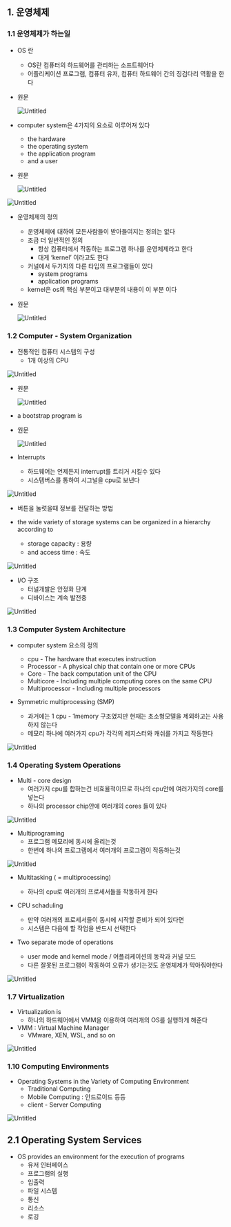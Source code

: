 ## 1. 운영체제

### 1.1 운영체제가 하는일

- OS 란
  
  - OS란 컴퓨터의 하드웨어를 관리하는 소프트웨어다
  - 어플리케이션 프로그램, 컴퓨터 유저, 컴퓨터 하드웨어 간의 징검다리 역활을 한다

- 원문
  
  ![Untitled](https://s3-us-west-2.amazonaws.com/secure.notion-static.com/ff81b83b-0f2e-46a0-bb88-a3f0b3f409da/Untitled.png)

- computer system은 4가지의 요소로 이루어져 있다
  
  - the hardware
  - the operating system
  - the application program
  - and a user

- 원문
  
  ![Untitled](https://s3-us-west-2.amazonaws.com/secure.notion-static.com/36934aa1-4dec-4d6e-b163-bd9d120bc1e9/Untitled.png)

![Untitled](https://s3-us-west-2.amazonaws.com/secure.notion-static.com/3d2d5645-14df-45b7-bae7-0420da7391f2/Untitled.png)

- 운영체제의 정의
  
  - 운영체제에 대하여 모든사람들이 받아들여지는 정의는 없다
  - 조금 더 일반적인 정의
    - 항상 컴퓨터에서 작동하는 프로그램 하나를 운영체제라고 한다
    - 대게 ‘kernel’ 이라고도 한다
  - 커널에서 두가지의 다른 타입의 프로그램들이 있다
    - system programs
    - application programs
  - kernel은 os의 핵심 부분이고 대부분의 내용이 이 부분 이다

- 원문
  
  ![Untitled](https://s3-us-west-2.amazonaws.com/secure.notion-static.com/eb3bf1f7-a473-4047-afe1-0c38bfb7cdaf/Untitled.png)

### 1.2 Computer - System Organization

- 전통적인 컴퓨터 시스템의 구성
  - 1개 이상의 CPU

![Untitled](https://s3-us-west-2.amazonaws.com/secure.notion-static.com/e5f401f4-8dc0-4537-b185-da24e86b4245/Untitled.png)

- 원문
  
  ![Untitled](https://s3-us-west-2.amazonaws.com/secure.notion-static.com/e1f0d5a4-462d-4cd6-a6b2-4406c8d4f3ed/Untitled.png)

- a bootstrap program is

- 원문
  
  ![Untitled](https://s3-us-west-2.amazonaws.com/secure.notion-static.com/d2ff3183-a911-4328-8eaa-f77b44263cc8/Untitled.png)

- Interrupts
  
  - 하드웨어는 언제든지 interrupt를 트리거 시킬수 있다
  - 시스템버스를 통하여 시그널을 cpu로 보낸다

![Untitled](https://s3-us-west-2.amazonaws.com/secure.notion-static.com/7fd87b97-09b9-46f5-bbba-5c1f7c059fe4/Untitled.png)

- 버튼을 눌럿을때 정보를 전달하는 방법

- the wide variety of storage systems can be organized in a hierarchy according to
  
  - storage capacity : 용량
  - and access time : 속도

![Untitled](https://s3-us-west-2.amazonaws.com/secure.notion-static.com/8dbfb7fe-0ba6-4b5b-80ac-0732904ff273/Untitled.png)

- I/O 구조
  - 터널개발은 안정화 단계
  - 디바이스는 계속 발전중

![Untitled](https://s3-us-west-2.amazonaws.com/secure.notion-static.com/c3f08ff5-6b3f-4d1d-8da9-540979c79f40/Untitled.png)

### 1.3 Computer System Architecture

- computer system 요소의 정의
  
  - cpu - The hardware that executes instruction
  - Processor - A physical chip that contain one or more CPUs
  - Core - The back computation unit of the CPU
  - Multicore - Including multiple computing cores on the same CPU
  - Multiprocessor - Including multiple processors

- Symmetric multiprocessing (SMP)
  
  - 과거에는 1 cpu - 1memory 구조였지만 현재는 초소형모델을 제외하고는 사용하지 않는다
  - 메모리 하나에 여러가지 cpu가 각각의 레지스터와 캐쉬를 가지고 작동한다

![Untitled](https://s3-us-west-2.amazonaws.com/secure.notion-static.com/d2ee0a7b-0c5d-45ce-a9db-7abc54d2ff56/Untitled.png)

### 1.4 Operating System Operations

- Multi - core design
  - 여러가지 cpu를 합하는건 비효율적이므로 하나의 cpu안에 여러가지의 core를 넣는다
  - 하나의 processor chip안에 여러개의 cores 들이 있다

![Untitled](https://s3-us-west-2.amazonaws.com/secure.notion-static.com/182fa6c0-64b4-4c5a-b7a4-2db1f69fa37d/Untitled.png)

- Multiprograming
  - 프로그램 메모리에 동시에 올리는것
  - 한번에 하나의 프로그램에서 여러개의 프로그램이 작동하는것

![Untitled](https://s3-us-west-2.amazonaws.com/secure.notion-static.com/ad2f8ad7-5c07-45bb-811b-f866122db2ac/Untitled.png)

- Multitasking ( = multiprocessing)
  
  - 하나의 cpu로 여러개의 프로세서들을 작동하게 한다

- CPU schaduling
  
  - 만약 여러개의 프로세서들이 동시에 시작할 준비가 되어 있다면
  - 시스템은 다음에 할 작업을 반드시 선택한다

- Two separate mode of operations
  
  - user mode and kernel mode / 어플리케이션의 동작과 커널 모드
  - 다른 잘못된 프로그램이 작동하여 오류가 생기는것도 운영체제가 막아줘야한다

![Untitled](https://s3-us-west-2.amazonaws.com/secure.notion-static.com/3c74ed02-f98d-4975-8e31-080649a740ea/Untitled.png)

### 1.7 Virtualization

- Virtualization is
  - 하나의 하드웨어에서 VMM을 이용하여 여러개의 OS를 실행하게 해준다
- VMM : Virtual Machine Manager
  - VMware, XEN, WSL, and so on

![Untitled](https://s3-us-west-2.amazonaws.com/secure.notion-static.com/b94e95db-6fd5-4015-9ea8-87fab87576dc/Untitled.png)

### 1.10 Computing Environments

- Operating Systems in the Variety of Computing Environment
  - Traditional Computing
  - Mobile Computing : 안드로이드 등등
  - client - Server Computing

![Untitled](https://s3-us-west-2.amazonaws.com/secure.notion-static.com/79b79bf7-b3ad-41fc-bb0c-01c461dbecb4/Untitled.png)

## 2.1 Operating System Services

- OS provides an environment for the execution of programs
  - 유저 인터페이스
  - 프로그램의 실행
  - 입출력
  - 파일 시스템
  - 통신
  - 리소스
  - 로깅

